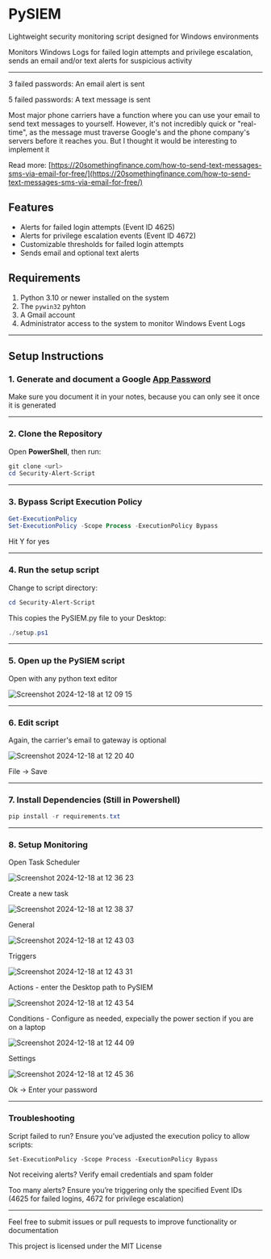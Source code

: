 # PySIEM

Lightweight security monitoring script designed for Windows environments

Monitors Windows Logs for failed login attempts and privilege escalation, sends an email and/or text alerts for suspicious activity

---

3 failed passwords: An email alert is sent

5 failed passwords: A text message is sent

Most major phone carriers have a function where you can use your email to send text messages to yourself.
However, it's not incredibly quick or "real-time", as the message must traverse Google's and the phone company's servers before it reaches you.
But I thought it would be interesting to implement it

Read more: [https://20somethingfinance.com/how-to-send-text-messages-sms-via-email-for-free/](https://20somethingfinance.com/how-to-send-text-messages-sms-via-email-for-free/)

## Features

- Alerts for failed login attempts (Event ID 4625)
- Alerts for privilege escalation events (Event ID 4672)
- Customizable thresholds for failed login attempts
- Sends email and optional text alerts

## Requirements

1. Python 3.10 or newer installed on the system
2. The `pywin32` pyhton
3. A Gmail account
4. Administrator access to the system to monitor Windows Event Logs

---

## Setup Instructions

### 1. Generate and document a Google [App Password](https://support.google.com/accounts/answer/185833?hl=en)
Make sure you document it in your notes, because you can only see it once it is generated

---

### 2. Clone the Repository

Open **PowerShell**, then run:

```powershell
git clone <url>
cd Security-Alert-Script

```

---

### 3. Bypass Script Execution Policy
```powershell
Get-ExecutionPolicy
Set-ExecutionPolicy -Scope Process -ExecutionPolicy Bypass
```
Hit Y for yes

---

### 4. Run the setup script

Change to script directory:
```powershell
cd Security-Alert-Script
```
This copies the PySIEM.py file to your Desktop:
```powershell
./setup.ps1
```

---

### 5. Open up the PySIEM script
Open with any python text editor

![Screenshot 2024-12-18 at 12 09 15](https://github.com/user-attachments/assets/45313f20-e502-4088-bbf6-218ac4af3499)

---

### 6. Edit script
Again, the carrier's email to gateway is optional

![Screenshot 2024-12-18 at 12 20 40](https://github.com/user-attachments/assets/1221b666-54dc-4587-898f-70ec45f54f8f)

File -> Save

---

### 7. Install Dependencies (Still in Powershell)
```powershell
pip install -r requirements.txt
```

---

### 8. Setup Monitoring
Open Task Scheduler

![Screenshot 2024-12-18 at 12 36 23](https://github.com/user-attachments/assets/dada1c2f-e5ee-408a-a44e-f19c2a48a3b8)

Create a new task

![Screenshot 2024-12-18 at 12 38 37](https://github.com/user-attachments/assets/f74f5b90-ea8c-4da1-9946-eb189ad55dcb)

General

![Screenshot 2024-12-18 at 12 43 03](https://github.com/user-attachments/assets/4158bf22-14dc-4b67-bcf7-0c699c7aa8c6)


Triggers

![Screenshot 2024-12-18 at 12 43 31](https://github.com/user-attachments/assets/d1751426-9874-4175-ac94-6d26944d44b9)


Actions - enter the Desktop path to PySIEM

![Screenshot 2024-12-18 at 12 43 54](https://github.com/user-attachments/assets/8e9dacbd-803a-4512-ab25-e54dd01d488f)


Conditions - Configure as needed, expecially the power section if you are on a laptop

![Screenshot 2024-12-18 at 12 44 09](https://github.com/user-attachments/assets/abd27639-d21f-44dc-ab94-a7448d73fa1e)


Settings

![Screenshot 2024-12-18 at 12 45 36](https://github.com/user-attachments/assets/0caab84e-c37a-4f2d-b10f-8ed131bf5dc1)


Ok -> Enter your password

------

### Troubleshooting
 Script failed to run? Ensure you’ve adjusted the execution policy to allow scripts:

    Set-ExecutionPolicy -Scope Process -ExecutionPolicy Bypass

Not receiving alerts? Verify email credentials and spam folder

Too many alerts? Ensure you’re triggering only the specified Event IDs (4625 for failed logins, 4672 for privilege escalation)


---
Feel free to submit issues or pull requests to improve functionality or documentation

This project is licensed under the MIT License

